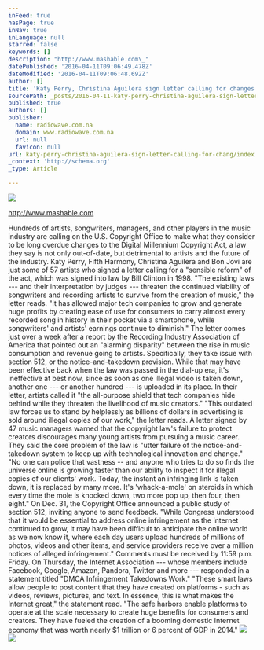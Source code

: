 ```yaml
---
inFeed: true
hasPage: true
inNav: true
inLanguage: null
starred: false
keywords: []
description: "http://www.mashable.com\_"
datePublished: '2016-04-11T09:06:49.478Z'
dateModified: '2016-04-11T09:06:48.692Z'
author: []
title: 'Katy Perry, Christina Aguilera sign letter calling for changes to copyright law '
sourcePath: _posts/2016-04-11-katy-perry-christina-aguilera-sign-letter-calling-for-chang.md
published: true
authors: []
publisher:
  name: radiowave.com.na
  domain: www.radiowave.com.na
  url: null
  favicon: null
url: katy-perry-christina-aguilera-sign-letter-calling-for-chang/index.html
_context: 'http://schema.org'
_type: Article

---
```

![](https://the-grid-user-content.s3-us-west-2.amazonaws.com/14f146a9-5e2b-43ed-ab5c-e151bb5dad8d.jpg)

http://www.mashable.com 

Hundreds of artists, songwriters, managers, and other players in the music industry are calling on the U.S. Copyright Office to make what they consider to be long overdue changes to the Digital Millennium Copyright Act, a law they say is not only out-of-date, but detrimental to artists and the future of the industry.  Katy Perry, Fifth Harmony, Christina Aguilera and Bon Jovi are just some of 57 artists who signed a letter calling for a "sensible reform" of the act, which was signed into law by Bill Clinton in 1998\.  "The existing laws --- and their interpretation by judges --- threaten the continued viability of songwriters and recording artists to survive from the creation of music," the letter reads. "It has allowed major tech companies to grow and generate huge profits by creating ease of use for consumers to carry almost every recorded song in history in their pocket via a smartphone, while songwriters' and artists' earnings continue to diminish." The letter comes just over a week after a report by the Recording Industry Association of America that pointed out an "alarming disparity" between the rise in music consumption and revenue going to artists.  Specifically, they take issue with section 512, or the notice-and-takedown provision. While that may have been effective back when the law was passed in the dial-up era, it's ineffective at best now, since as soon as one illegal video is taken down, another one --- or another hundred --- is uploaded in its place. In their letter, artists called it "the all-purpose shield that tech companies hide behind while they threaten the livelihood of music creators."    "This outdated law forces us to stand by helplessly as billions of dollars in advertising is sold around illegal copies of our work," the letter reads.  A letter signed by 47 music managers warned that the copyright law's failure to protect creators discourages many young artists from pursuing a music career. They said the core problem of the law is "utter failure of the notice-and-takedown system to keep up with technological innovation and change."   "No one can police that vastness -- and anyone who tries to do so finds the universe online is growing faster than our ability to inspect it for illegal copies of our clients' work. Today, the instant an infringing link is taken down, it is replaced by many more. It's 'whack-a-mole' on steroids in which every time the mole is knocked down, two more pop up, then four, then eight." On Dec. 31, the Copyright Office announced a public study of section 512, inviting anyone to send feedback. "While Congress understood that it would be essential to address online infringement as the internet continued to grow, it may have been difficult to anticipate the online world as we now know it, where each day users upload hundreds of millions of photos, videos and other items, and service providers receive over a million notices of alleged infringement." Comments must be received by 11:59 p.m. Friday.  On Thursday, the Internet Association --- whose members include Facebook, Google, Amazon, Pandora, Twitter and more --- responded in a statement titled "DMCA Infringement Takedowns Work."    "These smart laws allow people to post content that they have created on platforms - such as videos, reviews, pictures, and text. In essence, this is what makes the Internet great," the statement read. "The safe harbors enable platforms to operate at the scale necessary to create huge benefits for consumers and creators. They have fueled the creation of a booming domestic Internet economy that was worth nearly $1 trillion or 6 percent of GDP in 2014."
![](https://the-grid-user-content.s3-us-west-2.amazonaws.com/76db257e-76c7-4943-96da-97f3f4ea71fb.jpg)
![](https://the-grid-user-content.s3-us-west-2.amazonaws.com/43162d37-5dd9-4a82-a8cd-72b656a06973.jpg)